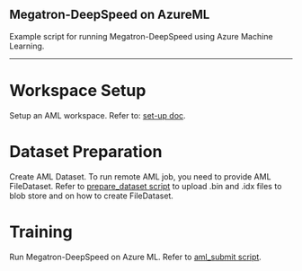 ## Megatron-DeepSpeed on AzureML
Example script for running Megatron-DeepSpeed using Azure Machine Learning.

------

# Workspace Setup
Setup an AML workspace. Refer to: [set-up doc](https://github.com/Azure/azureml-examples/tree/main/python-sdk#set-up).

# Dataset Preparation
Create AML Dataset. To run remote AML job, you need to provide AML FileDataset. 
Refer to [prepare_dataset script](prepare_dataset.py) to upload .bin and .idx files to blob store and on how to create FileDataset.

# Training
Run Megatron-DeepSpeed on Azure ML. Refer to [aml_submit script](aml_submit.py).
